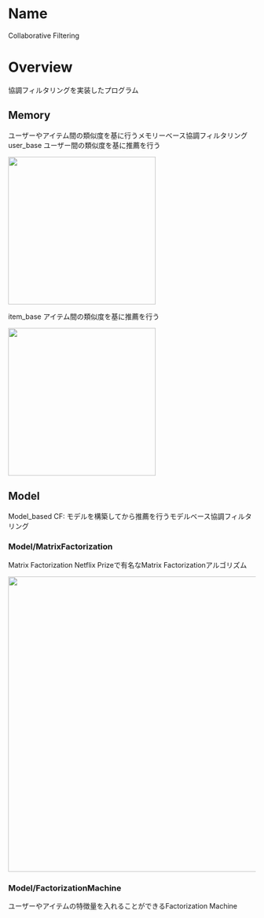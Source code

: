 # Name

Collaborative Filtering

# Overview

協調フィルタリングを実装したプログラム

## Memory

ユーザーやアイテム間の類似度を基に行うメモリーベース協調フィルタリング
user_base ユーザー間の類似度を基に推薦を行う

<img src="https://github.com/Hiroki6/Collaborative-Filtering/blob/master/images/userbase.png" width="300">

item_base アイテム間の類似度を基に推薦を行う

<img src="https://github.com/Hiroki6/Collaborative-Filtering/blob/master/images/itembase.png" width="300">

## Model

Model_based CF: モデルを構築してから推薦を行うモデルベース協調フィルタリング

### Model/MatrixFactorization

Matrix Factorization Netflix Prizeで有名なMatrix Factorizationアルゴリズム

<img src="https://github.com/Hiroki6/Collaborative-Filtering/blob/master/images/MF_kai.png" width="600">

### Model/FactorizationMachine

ユーザーやアイテムの特徴量を入れることができるFactorization Machine

